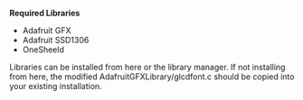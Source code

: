 **Required Libraries**

- Adafruit GFX
- Adafruit SSD1306
- OneSheeld

Libraries can be installed from here or the library manager.  If not installing from here, the modified AdafruitGFXLibrary/glcdfont.c should be copied into your existing installation.